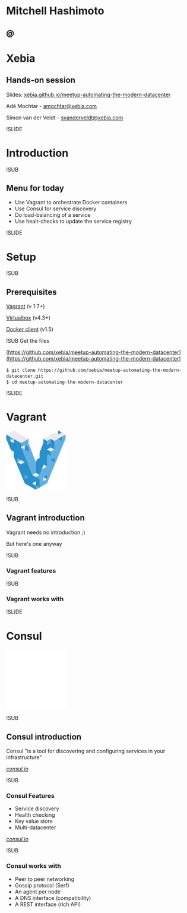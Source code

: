# Mitchell Hashimoto
## @
# Xebia
## Hands-on session

Slides: [xebia.github.io/meetup-automating-the-modern-datacenter](http://xebia.github.io/meetup-automating-the-modern-datacenter)

Adé Mochtar - [amochtar@xebia.com](mailto:amochtar@xebia.com)

Simon van der Veldt - [svanderveldt@xebia.com](mailto:svanderveldt@xebia.com)



!SLIDE
# Introduction


!SUB
## Menu for today

- Use Vagrant to orchestrate Docker containers
- Use Consul for service discovery
- Do load-balancing of a service
- Use healt-checks to update the service registry



!SLIDE
# Setup


!SUB
## Prerequisites
[Vagrant](https://docs.vagrantup.com/v2/installation/index.html) (v 1.7+)

[Virtualbox](https://www.virtualbox.org/wiki/Downloads) (v4.3+)

[Docker client](https://docs.docker.com/installation/) (v1.5)



!SUB
Get the files

[https://github.com/xebia/meetup-automating-the-modern-datacenter](https://github.com/xebia/meetup-automating-the-modern-datacenter)
```
$ git clone https://github.com/xebia/meetup-automating-the-modern-datacenter.git
$ cd meetup-automating-the-modern-datacenter
```



!SLIDE
# Vagrant
![PVagrant](img/vagrant-logo.png) <!-- .element: class="noborder" -->


!SUB
## Vagrant introduction
Vagrant needs no introduction ;)

But here's one anyway


!SUB
### Vagrant features


!SUB
### Vagrant works with



!SLIDE
# Consul
![Consul logo](img/consul-logo.png) <!-- .element: class="noborder" -->


!SUB
## Consul introduction

Consul "is a tool for discovering and configuring services in your infrastructure"


[_consul.io_](http://www.consul.io)


!SUB
### Consul Features

 - Service discovery
 - Health checking
 - Key value store
 - Multi-datacenter


[_consul.io_](http://www.consul.io)


!SUB

### Consul works with

 - Peer to peer networking
 - Gossip protocol (Serf)
 - An agent per node
 - A DNS interface (compatibility)
 - A REST interface (rich API)
